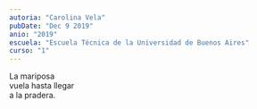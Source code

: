 ```yaml
---
autoria: "Carolina Vela"
pubDate: "Dec 9 2019"
anio: "2019"
escuela: "Escuela Técnica de la Universidad de Buenos Aires"
curso: "1"
---
```


La mariposa\
vuela hasta llegar\
a la pradera.
